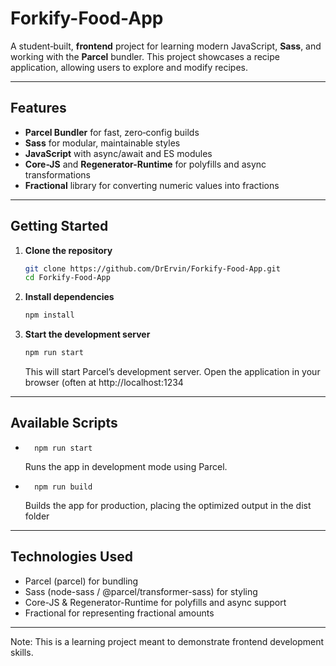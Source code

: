 # Forkify-Food-App

A student‐built, **frontend** project for learning modern JavaScript, **Sass**, and working with the **Parcel** bundler. This project showcases a recipe application, allowing users to explore and modify recipes.

---

## Features

- **Parcel Bundler** for fast, zero‐config builds
- **Sass** for modular, maintainable styles
- **JavaScript** with async/await and ES modules
- **Core-JS** and **Regenerator-Runtime** for polyfills and async transformations
- **Fractional** library for converting numeric values into fractions

---

## Getting Started

1. **Clone the repository**

   ```bash
   git clone https://github.com/DrErvin/Forkify-Food-App.git
   cd Forkify-Food-App
   ```

2. **Install dependencies**

   ```bash
   npm install
   ```

3. **Start the development server**

   ```bash
   npm run start

   ```

   This will start Parcel’s development server. Open the application in your browser (often at http://localhost:1234

---

## Available Scripts

- ```
    npm run start
  ```

  Runs the app in development mode using Parcel.

- ```
    npm run build
  ```
  Builds the app for production, placing the optimized output in the dist folder

---

## Technologies Used

- Parcel (parcel) for bundling
- Sass (node-sass / @parcel/transformer-sass) for styling
- Core-JS & Regenerator-Runtime for polyfills and async support
- Fractional for representing fractional amounts

---

Note: This is a learning project meant to demonstrate frontend development skills.
